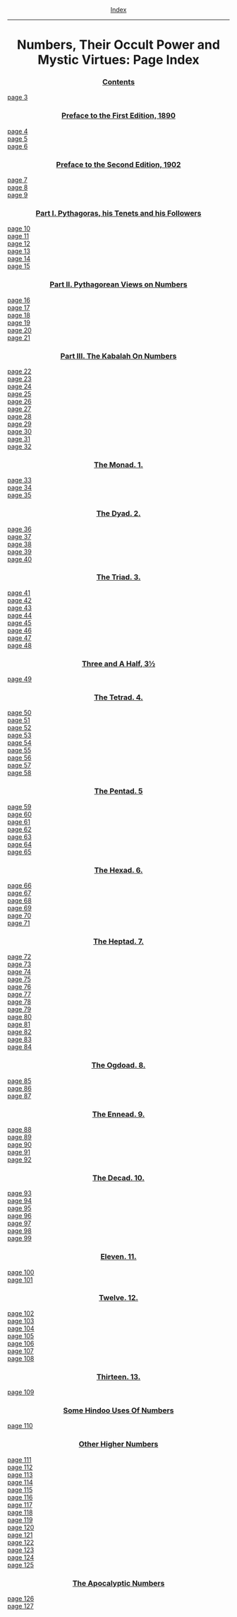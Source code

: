 <body>
 <center><a href="index.htm">Index</a></center><hr>
 <h1 align="CENTER">Numbers, Their Occult Power and Mystic Virtues: Page Index</h1>
 <h3 align="CENTER"><a href="nop01.htm">Contents</a></h3>
 <a href="nop01.htm#page_3">page 3</a><br>
 <h3 align="CENTER"><a href="nop02.htm">Preface to the First Edition, 1890</a></h3>
 <a href="nop02.htm#page_4">page 4</a><br>
 <a href="nop02.htm#page_5">page 5</a><br>
 <a href="nop02.htm#page_6">page 6</a><br>
 <h3 align="CENTER"><a href="nop03.htm">Preface to the Second Edition, 1902</a></h3>
 <a href="nop03.htm#page_7">page 7</a><br>
 <a href="nop03.htm#page_8">page 8</a><br>
 <a href="nop03.htm#page_9">page 9</a><br>
 <h3 align="CENTER"><a href="nop04.htm">Part I. Pythagoras, his Tenets and his Followers</a></h3>
 <a href="nop04.htm#page_10">page 10</a><br>
 <a href="nop04.htm#page_11">page 11</a><br>
 <a href="nop04.htm#page_12">page 12</a><br>
 <a href="nop04.htm#page_13">page 13</a><br>
 <a href="nop04.htm#page_14">page 14</a><br>
 <a href="nop04.htm#page_15">page 15</a><br>
 <h3 align="CENTER"><a href="nop05.htm">Part II. Pythagorean Views on Numbers</a></h3>
 <a href="nop05.htm#page_16">page 16</a><br>
 <a href="nop05.htm#page_17">page 17</a><br>
 <a href="nop05.htm#page_18">page 18</a><br>
 <a href="nop05.htm#page_19">page 19</a><br>
 <a href="nop05.htm#page_20">page 20</a><br>
 <a href="nop05.htm#page_21">page 21</a><br>
 <h3 align="CENTER"><a href="nop06.htm">Part III. The Kabalah On Numbers</a></h3>
 <a href="nop06.htm#page_22">page 22</a><br>
 <a href="nop06.htm#page_23">page 23</a><br>
 <a href="nop06.htm#page_24">page 24</a><br>
 <a href="nop06.htm#page_25">page 25</a><br>
 <a href="nop06.htm#page_26">page 26</a><br>
 <a href="nop06.htm#page_27">page 27</a><br>
 <a href="nop06.htm#page_28">page 28</a><br>
 <a href="nop06.htm#page_29">page 29</a><br>
 <a href="nop06.htm#page_30">page 30</a><br>
 <a href="nop06.htm#page_31">page 31</a><br>
 <a href="nop06.htm#page_32">page 32</a><br>
 <h3 align="CENTER"><a href="nop07.htm">The Monad. 1.</a></h3>
 <a href="nop07.htm#page_33">page 33</a><br>
 <a href="nop07.htm#page_34">page 34</a><br>
 <a href="nop07.htm#page_35">page 35</a><br>
 <h3 align="CENTER"><a href="nop08.htm">The Dyad. 2.</a></h3>
 <a href="nop08.htm#page_36">page 36</a><br>
 <a href="nop08.htm#page_37">page 37</a><br>
 <a href="nop08.htm#page_38">page 38</a><br>
 <a href="nop08.htm#page_39">page 39</a><br>
 <a href="nop08.htm#page_40">page 40</a><br>
 <h3 align="CENTER"><a href="nop09.htm">The Triad. 3.</a></h3>
 <a href="nop09.htm#page_41">page 41</a><br>
 <a href="nop09.htm#page_42">page 42</a><br>
 <a href="nop09.htm#page_43">page 43</a><br>
 <a href="nop09.htm#page_44">page 44</a><br>
 <a href="nop09.htm#page_45">page 45</a><br>
 <a href="nop09.htm#page_46">page 46</a><br>
 <a href="nop09.htm#page_47">page 47</a><br>
 <a href="nop09.htm#page_48">page 48</a><br>
 <h3 align="CENTER"><a href="nop10.htm">Three and A Half, 3½</a></h3>
 <a href="nop10.htm#page_49">page 49</a><br>
 <h3 align="CENTER"><a href="nop11.htm">The Tetrad. 4.</a></h3>
 <a href="nop11.htm#page_50">page 50</a><br>
 <a href="nop11.htm#page_51">page 51</a><br>
 <a href="nop11.htm#page_52">page 52</a><br>
 <a href="nop11.htm#page_53">page 53</a><br>
 <a href="nop11.htm#page_54">page 54</a><br>
 <a href="nop11.htm#page_55">page 55</a><br>
 <a href="nop11.htm#page_56">page 56</a><br>
 <a href="nop11.htm#page_57">page 57</a><br>
 <a href="nop11.htm#page_58">page 58</a><br>
 <h3 align="CENTER"><a href="nop12.htm">The Pentad. 5</a></h3>
 <a href="nop12.htm#page_59">page 59</a><br>
 <a href="nop12.htm#page_60">page 60</a><br>
 <a href="nop12.htm#page_61">page 61</a><br>
 <a href="nop12.htm#page_62">page 62</a><br>
 <a href="nop12.htm#page_63">page 63</a><br>
 <a href="nop12.htm#page_64">page 64</a><br>
 <a href="nop12.htm#page_65">page 65</a><br>
 <h3 align="CENTER"><a href="nop13.htm">The Hexad. 6.</a></h3>
 <a href="nop13.htm#page_66">page 66</a><br>
 <a href="nop13.htm#page_67">page 67</a><br>
 <a href="nop13.htm#page_68">page 68</a><br>
 <a href="nop13.htm#page_69">page 69</a><br>
 <a href="nop13.htm#page_70">page 70</a><br>
 <a href="nop13.htm#page_71">page 71</a><br>
 <h3 align="CENTER"><a href="nop14.htm">The Heptad. 7.</a></h3>
 <a href="nop14.htm#page_72">page 72</a><br>
 <a href="nop14.htm#page_73">page 73</a><br>
 <a href="nop14.htm#page_74">page 74</a><br>
 <a href="nop14.htm#page_75">page 75</a><br>
 <a href="nop14.htm#page_76">page 76</a><br>
 <a href="nop14.htm#page_77">page 77</a><br>
 <a href="nop14.htm#page_78">page 78</a><br>
 <a href="nop14.htm#page_79">page 79</a><br>
 <a href="nop14.htm#page_80">page 80</a><br>
 <a href="nop14.htm#page_81">page 81</a><br>
 <a href="nop14.htm#page_82">page 82</a><br>
 <a href="nop14.htm#page_83">page 83</a><br>
 <a href="nop14.htm#page_84">page 84</a><br>
 <h3 align="CENTER"><a href="nop15.htm">The Ogdoad. 8.</a></h3>
 <a href="nop15.htm#page_85">page 85</a><br>
 <a href="nop15.htm#page_86">page 86</a><br>
 <a href="nop15.htm#page_87">page 87</a><br>
 <h3 align="CENTER"><a href="nop16.htm">The Ennead. 9.</a></h3>
 <a href="nop16.htm#page_88">page 88</a><br>
 <a href="nop16.htm#page_89">page 89</a><br>
 <a href="nop16.htm#page_90">page 90</a><br>
 <a href="nop16.htm#page_91">page 91</a><br>
 <a href="nop16.htm#page_92">page 92</a><br>
 <h3 align="CENTER"><a href="nop17.htm">The Decad. 10.</a></h3>
 <a href="nop17.htm#page_93">page 93</a><br>
 <a href="nop17.htm#page_94">page 94</a><br>
 <a href="nop17.htm#page_95">page 95</a><br>
 <a href="nop17.htm#page_96">page 96</a><br>
 <a href="nop17.htm#page_97">page 97</a><br>
 <a href="nop17.htm#page_98">page 98</a><br>
 <a href="nop17.htm#page_99">page 99</a><br>
 <h3 align="CENTER"><a href="nop18.htm">Eleven. 11.</a></h3>
 <a href="nop18.htm#page_100">page 100</a><br>
 <a href="nop18.htm#page_101">page 101</a><br>
 <h3 align="CENTER"><a href="nop19.htm">Twelve. 12.</a></h3>
 <a href="nop19.htm#page_102">page 102</a><br>
 <a href="nop19.htm#page_103">page 103</a><br>
 <a href="nop19.htm#page_104">page 104</a><br>
 <a href="nop19.htm#page_105">page 105</a><br>
 <a href="nop19.htm#page_106">page 106</a><br>
 <a href="nop19.htm#page_107">page 107</a><br>
 <a href="nop19.htm#page_108">page 108</a><br>
 <h3 align="CENTER"><a href="nop20.htm">Thirteen. 13.</a></h3>
 <a href="nop20.htm#page_109">page 109</a><br>
 <h3 align="CENTER"><a href="nop21.htm">Some Hindoo Uses Of Numbers</a></h3>
 <a href="nop21.htm#page_110">page 110</a><br>
 <h3 align="CENTER"><a href="nop22.htm">Other Higher Numbers</a></h3>
 <a href="nop22.htm#page_111">page 111</a><br>
 <a href="nop22.htm#page_112">page 112</a><br>
 <a href="nop22.htm#page_113">page 113</a><br>
 <a href="nop22.htm#page_114">page 114</a><br>
 <a href="nop22.htm#page_115">page 115</a><br>
 <a href="nop22.htm#page_116">page 116</a><br>
 <a href="nop22.htm#page_117">page 117</a><br>
 <a href="nop22.htm#page_118">page 118</a><br>
 <a href="nop22.htm#page_119">page 119</a><br>
 <a href="nop22.htm#page_120">page 120</a><br>
 <a href="nop22.htm#page_121">page 121</a><br>
 <a href="nop22.htm#page_122">page 122</a><br>
 <a href="nop22.htm#page_123">page 123</a><br>
 <a href="nop22.htm#page_124">page 124</a><br>
 <a href="nop22.htm#page_125">page 125</a><br>
 <h3 align="CENTER"><a href="nop23.htm">The Apocalyptic Numbers</a></h3>
 <a href="nop23.htm#page_126">page 126</a><br>
 <a href="nop23.htm#page_127">page 127</a><br>
 </body>